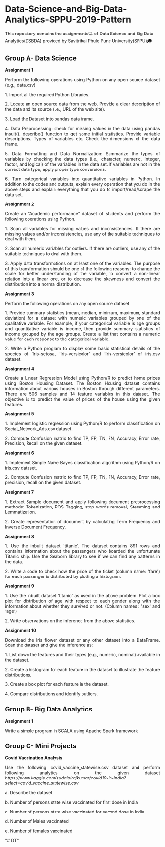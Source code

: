 # Data-Science-and-Big-Data-Analytics-SPPU-2019-Pattern
This repository contains the assignments💻 of Data Science and Big Data Analytics(DSBDA) provided by Savitribai Phule Pune University(SPPU)🎓

## Group A- Data Science
**Assignment 1**

<p align="justify">Perform the following operations using Python on any open source dataset (e.g., data.csv)<p>
  
<p align="justify">1. Import all the required Python Libraries.<p>
  
<p align="justify">2. Locate an open source data from the web. Provide a clear description of the data and its source (i.e., URL of the web site).</p>
  
<p align="justify">3. Load the Dataset into pandas data frame.</p>
  
<p align="justify">4. Data Preprocessing: check for missing values in the data using pandas insult(), describe() function to get some initial statistics. Provide variable descriptions. Types of variables etc. Check the dimensions of the data frame.</p>
  
<p align="justify">5. Data Formatting and Data Normalization: Summarize the types of variables by checking the data types (i.e., character, numeric, integer, factor, and logical) of the variables in the data set. If variables are not in the correct data type, apply proper type conversions.</p>
  
<p align="justify">6. Turn categorical variables into quantitative variables in Python. In addition to the codes and outputs, explain every operation that you do in the above steps and explain everything that you do to import/read/scrape the data set.</p>

**Assignment 2**

<p align="justify">Create an “Academic performance” dataset of students and perform the following operations using Python.<p>
<p align="justify">1. Scan all variables for missing values and inconsistencies. If there are missing values and/or inconsistencies, use any of the suitable techniques to deal with them.<p>
<p align="justify">2. Scan all numeric variables for outliers. If there are outliers, use any of the suitable techniques to deal with them.<p>
<p align="justify">3. Apply data transformations on at least one of the variables. The purpose of this transformation should be one of the following reasons: to change the scale for better understanding of the variable, to convert a non-linear relation into a linear one, or to decrease the skewness and convert the distribution into a normal distribution.<p>

**Assignment 3**

<p align="justify">Perform the following operations on any open source dataset</p>
<p align="justify">1. Provide summary statistics (mean, median, minimum, maximum, standard deviation) for a dataset with numeric variables grouped by one of the qualitative variable. For example, if your categorical variable is age groups and quantitative variable is income, then provide summary statistics of income grouped by the age groups. Create a list that contains a numeric value for each response to the categorical variable.</p>
<p align="justify">2. Write a Python program to display some basic statistical details of the species of ‘Iris-setosa’, ‘Iris-versicolor’ and ‘Iris-versicolor’ of iris.csv dataset.</p>

**Assignment 4**

<p align="justify"> Create a Linear Regression Model using Python/R to predict home prices using Boston Housing Dataset. The Boston Housing dataset contains
information about various houses in Boston through different parameters. There are 506 samples and 14 feature variables in this dataset. The objective is to predict the value of prices of the house using the given features. </p>

**Assignment 5**

<p align="justify"> 1. Implement logistic regression using Python/R to perform classification on Social_Network_Ads.csv dataset.</p>
<p align="justify"> 2. Compute Confusion matrix to find TP, FP, TN, FN, Accuracy, Error rate, Precision, Recall on the given dataset.</p>

**Assignment 6**

<p align="justify"> 1. Implement Simple Naïve Bayes classification algorithm using Python/R on iris.csv dataset.</p>
<p align="justify"> 2. Compute Confusion matrix to find TP, FP, TN, FN, Accuracy, Error rate, precision, recall on the given dataset.</p>

**Assignment 7**

<p align="justify"> 1. Extract Sample document and apply following document preprocessing methods: Tokenization, POS Tagging, stop words removal, Stemming and Lemmatization.</p>
<p align="justify"> 2. Create representation of document by calculating Term Frequency and Inverse Document Frequency.</p>

**Assignment 8**

<p align="justify"> 1. Use the inbuilt dataset 'titanic'. The dataset contains 891 rows and contains information about the passengers who boarded the unfortunate Titanic ship. Use the Seaborn library to see if we can find any patterns in the data.</p>
<p align="justify"> 2. Write a code to check how the price of the ticket (column name: 'fare') for each passenger is distributed by plotting a histogram.</p>

**Assignment 9**

<p align="justify"> 1. Use the inbuilt dataset 'titanic' as used in the above problem. Plot a box plot for distribution of age with respect to each gender along with the information about whether they survived or not. (Column names : 'sex' and 'age')</p>
<p align="justify">2. Write observations on the inference from the above statistics.</p>

**Assignment 10**

<p align="justify">Download the Iris flower dataset or any other dataset into a DataFrame. Scan the dataset and give the inference as:</p>
<p align="justify">1. List down the features and their types (e.g., numeric, nominal) available in the dataset.</p>
<p align="justify">2. Create a histogram for each feature in the dataset to illustrate the feature distributions.</p>
<p align="justify">3. Create a box plot for each feature in the dataset.</p>
<p align="justify">4. Compare distributions and identify outliers.</p>

## Group B- Big Data Analytics
**Assignment 1**

Write a simple program in SCALA using Apache Spark framework

## Group C- Mini Projects
**Covid Vaccination Analysis**

<p align="justify">Use the following covid_vaccine_statewise.csv dataset and perform following analytics on the given dataset <i>https://www.kaggle.com/sudalairajkumar/covid19-in-india?select=covid_vaccine_statewise.csv</i> </p>
<p align="justify">a. Describe the dataset</p>
<p align="justify">b. Number of persons state wise vaccinated for first dose in India</p>
<p align="justify">c. Number of persons state wise vaccinated for second dose in India</p>
<p align="justify">d. Number of Males vaccinated</p>
<p align="justify">e. Number of females vaccinated</p>
"# DT" 
